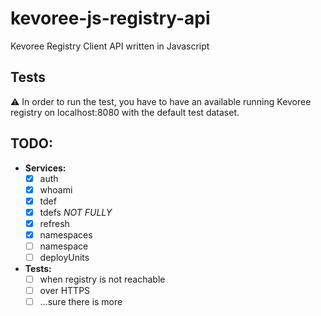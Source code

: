 # kevoree-js-registry-api

Kevoree Registry Client API written in Javascript

## Tests
:warning: In order to run the test, you have to have an available running
Kevoree registry on localhost:8080 with the default test dataset.

## TODO:
 - **Services:**
   - [x] auth
   - [x] whoami
   - [x] tdef
   - [x] tdefs *NOT FULLY*
   - [x] refresh
   - [x] namespaces
   - [ ] namespace
   - [ ] deployUnits
 - **Tests:**
   - [ ] when registry is not reachable
   - [ ] over HTTPS
   - [ ] ...sure there is more
